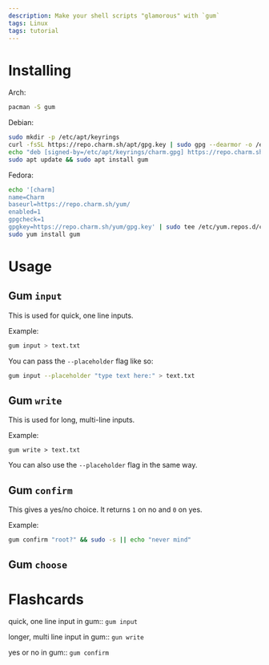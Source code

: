 ```yaml
---
description: Make your shell scripts "glamorous" with `gum`
tags: Linux
tags: tutorial
---
```


# Installing
Arch:
```sh
pacman -S gum
```

Debian:
```sh
sudo mkdir -p /etc/apt/keyrings
curl -fsSL https://repo.charm.sh/apt/gpg.key | sudo gpg --dearmor -o /etc/apt/keyrings/charm.gpg
echo "deb [signed-by=/etc/apt/keyrings/charm.gpg] https://repo.charm.sh/apt/ * *" | sudo tee /etc/apt/sources.list.d/charm.list
sudo apt update && sudo apt install gum
```

Fedora:
```sh
echo '[charm]
name=Charm
baseurl=https://repo.charm.sh/yum/
enabled=1
gpgcheck=1
gpgkey=https://repo.charm.sh/yum/gpg.key' | sudo tee /etc/yum.repos.d/charm.repo
sudo yum install gum
```

# Usage
## Gum `input`
This is used for quick, one line inputs.

Example:
```sh
gum input > text.txt
```

You can pass the `--placeholder` flag like so:
```sh
gum input --placeholder "type text here:" > text.txt
```

## Gum `write`
This is used for long, multi-line inputs.

Example:
```
gum write > text.txt
```

You can also use the `--placeholder` flag in the same way.

## Gum `confirm`
This gives a yes/no choice. It returns `1` on no and `0` on yes.

Example:
```sh
gum confirm "root?" && sudo -s || echo "never mind"
```

## Gum `choose`


# Flashcards
quick, one line input in gum:: `gum input`
<!--SR:!2022-12-31,15,290-->
longer, multi line input in gum:: `gun write`
<!--SR:!2022-12-25,9,250-->
yes or no in gum:: `gum confirm`
<!--SR:!2022-12-27,7,230-->
